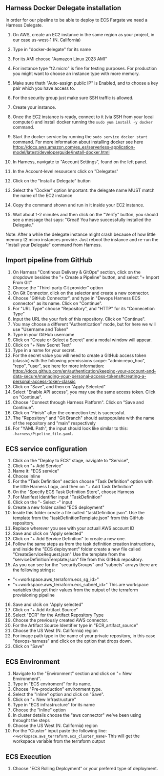 ## Harness Docker Delegate installation
In order for our pipeline to be able to deploy to ECS Fargate we need a Harness Delegate.

1. On AWS, create an EC2 instance in the same region as your project, in our case us-west-1 (N. California)
2. Type in "docker-delegate" for its name
3. For its AMI choose "Aamazon Linux 2023 AMI"
4. For instance type "t2.micro" is fine for testing purposes. For production you might want to choose an instance type with more memory. 
5. Make sure thath "Auto-assign public IP" is Enabled, and to choose a key pair which you have access to.
6. For the security group just make sure SSH traffic is allowed.
7. Create your instance.
8. Once the EC2 instance is ready, connect to it (via SSH from your local computer) and install docker running the `sudo yum install -y docker` command. 
9. Start the docker service by running the `sudo service docker start` command.
For more information about installing docker see here https://docs.aws.amazon.com/es_es/serverless-application-model/latest/developerguide/install-docker.html

10. In Harness, navigate to "Account Settings", found on the left panel.
11. In the Account-level resourcers click on "Delegates"
12. Click on the "Install a Delegate" button
13. Select the "Docker" option
Important: the delegate name MUST match the name of the EC2 instance
14. Copy the command shown and run in it inside your EC2 instance.
15. Wait about 1-2 minutes and then click on the "Verify" button, you should see a message that says: "Great! You have successfully installed the Delegate."

Note: After a while the delegate instance might crash because of how little memory t2.micro instances provide. Just reboot the instance and re-run the "Install your Delegate" command from Harness. 

## Import pipeline from GitHub
1. On Harness "Continous Delivery & GitOps" section, click on the dropdown besides the "+ Create a Pipeline" button, and select "+ Import From Git"
2. Choose the "Third-party Git provider" option
3. On Git Connector, click on the selector and create a new connector.
4. Choose "GitHub Connector", and type in "Devops Harness ECS connector" as its name. Click on "Continue".
5. For "URL Type" choose "Repository", and "HTTP" for its "Connecetion Type"
6. Input the URL the your fork of this repository. Click on "Continue".
7. You may choose a different "Authentication" mode, but for here we will use "Username and Token"
8.  Type in your GitHub username
9. Click on "Create or Select a Secret" and a modal window will appear.
10. Click on "+ New Secret Text"
11. Type in a name for your secret.
12. For the secret value you will need to create a GitHub access token (classic) with the following permissions scope: "admin:repo_hoo", "repo", "user", see here for more information: https://docs.github.com/en/authentication/keeping-your-account-and-data-secure/managing-your-personal-access-tokens#creating-a-personal-access-token-classic
13. Click on "Save", and then on "Apply Selected"
14. Select "Enable API access", you may use the same access token. Click on "Continue".
15. Choose "Connect through Harness Platform". Click on "Save and Continue".
16. Click on "Finish" after the connection test is successful.
17. The "Repository" and "Git Branch" should autopopulate with the name of the repository and "main" respectively
18. For "YAML Path", the input should look like similar to this: `.harness/Pipeline_file.yaml`.

## ECS service configuration
1. Click on the "Deploy to ECS" stage, navigate to "Service", 
2. Click on "+ Add Service"
3. Name it: "ECS service"
4. Choose inline
5. For the "Task Definition" section choose "Task Definition" option with the little Harness Logo, and then on "+ Add Task Definition"
6. On the "Specify ECS Task Definition Store", choose Harness
7. For Manifest Identifier input "TaskDefinition"
8. Click on the "- Select -" input
9. Create a new folder called "ECS deployment"
10. Inside this folder create a file called "taskDefinition.json". Use the template from the "taskDefinitionTemplate.json" from this GitHub repository.
11. Replace wherever you see <awsAccountId> with your actuall AWS account ID
12. Save and click on "Apply selected"
13. Click on "+ Add Service Definition" to create a new one.
14. Follow the same steps as from the task definition creation instructions, and inside the "ECS deployment" folder create a new file called "CreateServiceRequest.json"
Use the template from the "serviceDefinitionTemplate.json" file from this GitHub repository.
15. As you can see for the "securityGroups" and "subnets" arrays there are the following strings:
- "<+workspace.aws_terraform.ecs_sg_id>"
- "<+workspace.aws_terraform.ecs_subnet_id>"
This are workspace variables that get their values from the output of the terraform provisioning pipeline
16. Save and clcik on "Apply selected"
17. Click on "+ Add Artifact Source"
18. Select "ECR" for the Artifact Repository Type
19. Choose the previously created AWS connector.
20. For the Artifact Source Identifier type in "ECR_artifact_source"
21. Choose the US West (N. California) region
22. For image path type in the name of your private repository, in this case "devops-harness" and click on the option that drops down.
23. Click on "Save"

## ECS Environment
1. Navigate to the "Environment" section and click on "+ New Environment".
2. Type in "ECS enviroment" for its name.
3. Choose "Pre-production" environment type.
4. Select the "Inline" option and click on "Save".
5. Click on "+ New Infrastructure"
6. Type in "ECS infrastructure" for its name
7. Choose the "Inline" option
8. In cluster details choose the "aws connector" we've been using throught the steps
9. Choose the US West (N. California) region
10. For the "Cluster" input paste the following line:
`<+workspace.aws_terraform.ecs_cluster_name>`
This will get the workspace variable from the terraform output

## ECS Execution
1. Choose "ECS Rolling Deployment" or your prefered type of deployment.